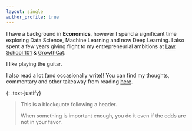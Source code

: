 ```yaml
---
layout: single
author_profile: true
---
```


I have a background in **Economics**, however I spend a significant time exploring Data Science, Machine Learning and now Deep Learning. I also spent a few years giving flight to my entrepreneurial ambitions at [Law School 101](https://www.lawschool101.in/) & [GrowthCat](https://www.growthcat.in/).

I like playing the guitar.

I also read a lot (and occasionally write)! You can find my thoughts, commentary and other takeaway from reading [here](https://www.notion.so/abhishekanirudhan/Books-a3197fdbf12b4cb499bf71a30cc620e0).

{: .text-justify}

> This is a blockquote following a header.
>
> When something is important enough, you do it even if the odds are not in your favor.
